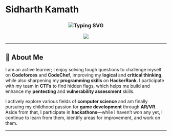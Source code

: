 # **Sidharth Kamath**

<div align="center">
  <h3>
    <img src="https://readme-typing-svg.herokuapp.com/?font=Fira+Code&size=28&duration=3000&pause=1500&color=f7441e&center=true&vCenter=true&width=600&lines=Computer+Engineering+Student;AR%2FVR+Developer;Cybersecurity+Researcher" alt="Typing SVG" />
  </h3>
</div>

<p align="center">
  <img src="https://img.shields.io/badge/Building%20immersive%20experiences%20and%20intelligent%20security%20solutions-2cf54a?style=for-the-badge&labelColor=000000" />
</p>

---

## 👋 About Me

I am an active learner; I enjoy solving tough questions to challenge myself on **Codeforces** and **CodeChef**, improving my **logical** and **critical thinking**, while also sharpening my **programming skills** on **HackerRank**. I participate with my team in **CTFs** to find hidden flags, which helps me build and enhance my **pentesting** and **vulnerability assessment** skills.

I actively explore various fields of **computer science** and am finally pursuing my childhood passion for **game development** through **AR/VR**. Aside from that, I participate in **hackathons**—while I haven’t won any yet, I continue to learn from them, identify areas for improvement, and work on them.

---
